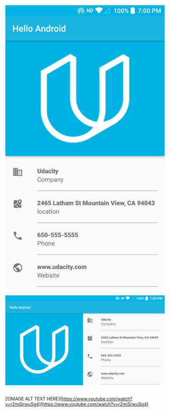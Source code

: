 <div align="center">
    <img src="https://github.com/hasanmohdkhan/Hello-Android---Udacity-basic-/blob/master/img.jpeg" width="600px"</img> 
</div>
<br>

<div align="center">
    <img src="https://github.com/hasanmohdkhan/Hello-Android---Udacity-basic-/blob/master/img_2.jpeg" width="600px"</img> 
</div>
<br>

[![IMAGE ALT TEXT HERE](https://www.youtube.com/watch?v=r2miSrwuSg4](https://www.youtube.com/watch?v=r2miSrwuSg4)



